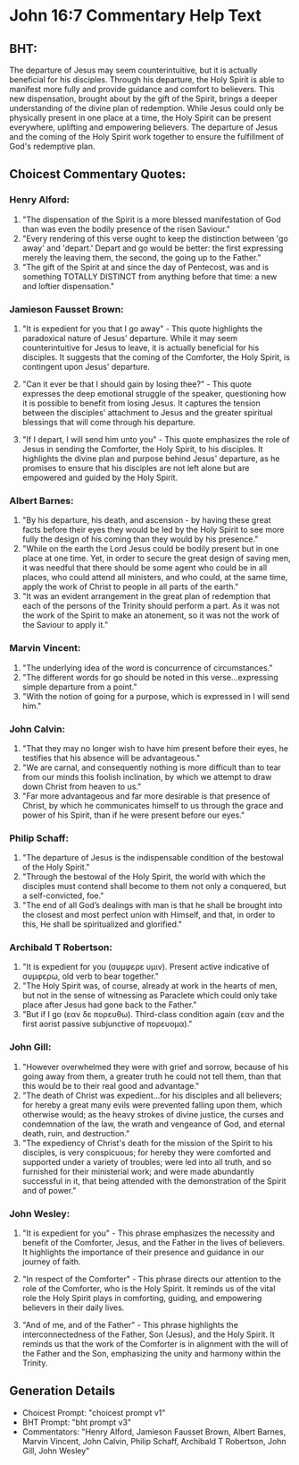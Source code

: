 # John 16:7 Commentary Help Text

## BHT:
The departure of Jesus may seem counterintuitive, but it is actually beneficial for his disciples. Through his departure, the Holy Spirit is able to manifest more fully and provide guidance and comfort to believers. This new dispensation, brought about by the gift of the Spirit, brings a deeper understanding of the divine plan of redemption. While Jesus could only be physically present in one place at a time, the Holy Spirit can be present everywhere, uplifting and empowering believers. The departure of Jesus and the coming of the Holy Spirit work together to ensure the fulfillment of God's redemptive plan.

## Choicest Commentary Quotes:
### Henry Alford:
1. "The dispensation of the Spirit is a more blessed manifestation of God than was even the bodily presence of the risen Saviour."
2. "Every rendering of this verse ought to keep the distinction between 'go away' and 'depart.' Depart and go would be better: the first expressing merely the leaving them, the second, the going up to the Father."
3. "The gift of the Spirit at and since the day of Pentecost, was and is something TOTALLY DISTINCT from anything before that time: a new and loftier dispensation."

### Jamieson Fausset Brown:
1. "It is expedient for you that I go away" - This quote highlights the paradoxical nature of Jesus' departure. While it may seem counterintuitive for Jesus to leave, it is actually beneficial for his disciples. It suggests that the coming of the Comforter, the Holy Spirit, is contingent upon Jesus' departure. 

2. "Can it ever be that I should gain by losing thee?" - This quote expresses the deep emotional struggle of the speaker, questioning how it is possible to benefit from losing Jesus. It captures the tension between the disciples' attachment to Jesus and the greater spiritual blessings that will come through his departure.

3. "If I depart, I will send him unto you" - This quote emphasizes the role of Jesus in sending the Comforter, the Holy Spirit, to his disciples. It highlights the divine plan and purpose behind Jesus' departure, as he promises to ensure that his disciples are not left alone but are empowered and guided by the Holy Spirit.

### Albert Barnes:
1. "By his departure, his death, and ascension - by having these great facts before their eyes they would be led by the Holy Spirit to see more fully the design of his coming than they would by his presence."
2. "While on the earth the Lord Jesus could be bodily present but in one place at one time. Yet, in order to secure the great design of saving men, it was needful that there should be some agent who could be in all places, who could attend all ministers, and who could, at the same time, apply the work of Christ to people in all parts of the earth."
3. "It was an evident arrangement in the great plan of redemption that each of the persons of the Trinity should perform a part. As it was not the work of the Spirit to make an atonement, so it was not the work of the Saviour to apply it."


### Marvin Vincent:
1. "The underlying idea of the word is concurrence of circumstances." 
2. "The different words for go should be noted in this verse...expressing simple departure from a point."
3. "With the notion of going for a purpose, which is expressed in I will send him."

### John Calvin:
1. "That they may no longer wish to have him present before their eyes, he testifies that his absence will be advantageous." 
2. "We are carnal, and consequently nothing is more difficult than to tear from our minds this foolish inclination, by which we attempt to draw down Christ from heaven to us." 
3. "Far more advantageous and far more desirable is that presence of Christ, by which he communicates himself to us through the grace and power of his Spirit, than if he were present before our eyes."

### Philip Schaff:
1. "The departure of Jesus is the indispensable condition of the bestowal of the Holy Spirit."
2. "Through the bestowal of the Holy Spirit, the world with which the disciples must contend shall become to them not only a conquered, but a self-convicted, foe."
3. "The end of all God’s dealings with man is that he shall be brought into the closest and most perfect union with Himself, and that, in order to this, He shall be spiritualized and glorified."

### Archibald T Robertson:
1. "It is expedient for you (συμφερε υμιν). Present active indicative of συμφερω, old verb to bear together." 
2. "The Holy Spirit was, of course, already at work in the hearts of men, but not in the sense of witnessing as Paraclete which could only take place after Jesus had gone back to the Father." 
3. "But if I go (εαν δε πορευθω). Third-class condition again (εαν and the first aorist passive subjunctive of πορευομα)."

### John Gill:
1. "However overwhelmed they were with grief and sorrow, because of his going away from them, a greater truth he could not tell them, than that this would be to their real good and advantage."
2. "The death of Christ was expedient...for his disciples and all believers; for hereby a great many evils were prevented falling upon them, which otherwise would; as the heavy strokes of divine justice, the curses and condemnation of the law, the wrath and vengeance of God, and eternal death, ruin, and destruction."
3. "The expediency of Christ's death for the mission of the Spirit to his disciples, is very conspicuous; for hereby they were comforted and supported under a variety of troubles; were led into all truth, and so furnished for their ministerial work; and were made abundantly successful in it, that being attended with the demonstration of the Spirit and of power."

### John Wesley:
1. "It is expedient for you" - This phrase emphasizes the necessity and benefit of the Comforter, Jesus, and the Father in the lives of believers. It highlights the importance of their presence and guidance in our journey of faith.

2. "In respect of the Comforter" - This phrase directs our attention to the role of the Comforter, who is the Holy Spirit. It reminds us of the vital role the Holy Spirit plays in comforting, guiding, and empowering believers in their daily lives.

3. "And of me, and of the Father" - This phrase highlights the interconnectedness of the Father, Son (Jesus), and the Holy Spirit. It reminds us that the work of the Comforter is in alignment with the will of the Father and the Son, emphasizing the unity and harmony within the Trinity.


## Generation Details
- Choicest Prompt: "choicest prompt v1"
- BHT Prompt: "bht prompt v3"
- Commentators: "Henry Alford, Jamieson Fausset Brown, Albert Barnes, Marvin Vincent, John Calvin, Philip Schaff, Archibald T Robertson, John Gill, John Wesley"
